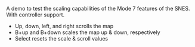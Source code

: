 A demo to test the scaling capabilities of the Mode 7 features of the SNES. With controller support.

- Up, down, left, and right scrolls the map
- B+up and B+down scales the map up & down, respectively
- Select resets the scale & scroll values